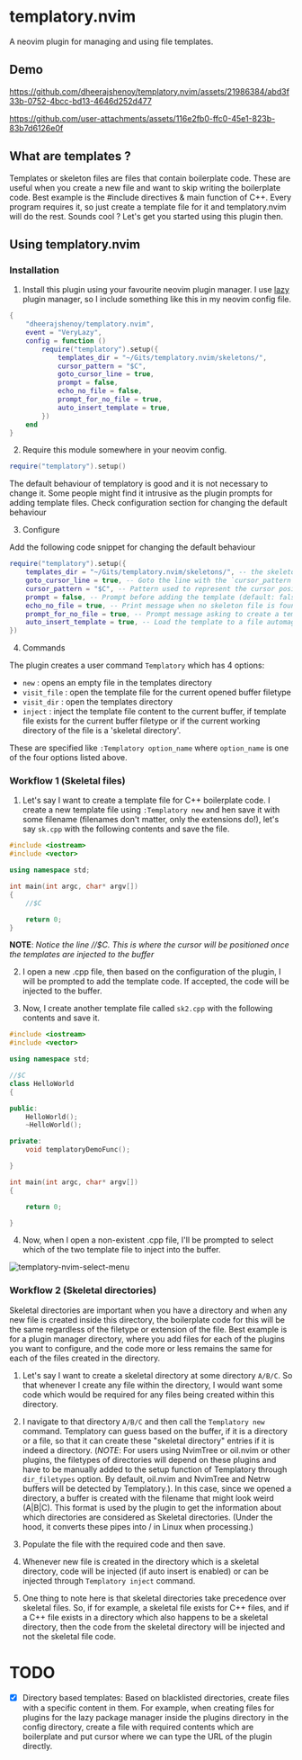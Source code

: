# templatory.nvim
A neovim plugin for managing and using file templates.

## Demo

https://github.com/dheerajshenoy/templatory.nvim/assets/21986384/abd3f33b-0752-4bcc-bd13-4646d252d477

https://github.com/user-attachments/assets/116e2fb0-ffc0-45e1-823b-83b7d6126e0f

## What are templates ?

Templates or skeleton files are files that contain boilerplate code. These are useful when you create a new file and want to skip writing the boilerplate code. Best example is the #include directives & main function of C++. Every program requires it, so just create a template file for it and templatory.nvim will do the rest. Sounds cool ? Let's get you started using this plugin then.

## Using templatory.nvim

### Installation

1. Install this plugin using your favourite neovim plugin manager. I use [lazy](https://github.com/folke/lazy.nvim) plugin manager, so I include something like this in my neovim config file.

```lua
{
    "dheerajshenoy/templatory.nvim",
    event = "VeryLazy",
    config = function ()
        require("templatory").setup({
            templates_dir = "~/Gits/templatory.nvim/skeletons/",
            cursor_pattern = "$C",
            goto_cursor_line = true,
            prompt = false,
            echo_no_file = false,
            prompt_for_no_file = true,
            auto_insert_template = true,
        })
    end
}
```

2. Require this module somewhere in your neovim config.

```lua
require("templatory").setup()
```

The default behaviour of templatory is good and it is not necessary to change it. Some people might find it intrusive as the plugin prompts for adding template files. Check configuration section for changing the default behaviour

3. Configure

Add the following code snippet for changing the default behaviour

```lua
require("templatory").setup({
    templates_dir = "~/Gits/templatory.nvim/skeletons/", -- the skeleton directory (default: ~/.config/nvim/templates)
    goto_cursor_line = true, -- Goto the line with the `cursor_pattern` after inserting template (default: true)
    cursor_pattern = "$C", -- Pattern used to represent the cursor position after template insertion (default: $C)
    prompt = false, -- Prompt before adding the template (default: false)
    echo_no_file = true, -- Print message when no skeleton file is found for the current filetype (default: false)
    prompt_for_no_file = true, -- Prompt message asking to create a template when no file is found (default: false)
    auto_insert_template = true, -- Load the template to a file automagically without needing to call `:TemplatoryInject`
})
````

4. Commands

The plugin creates a user command `Templatory` which has 4 options:

- `new` : opens an empty file in the templates directory
- `visit_file` : open the template file for the current opened buffer filetype
- `visit_dir` : open the templates directory 
- `inject` : inject the template file content to the current buffer, if template file exists for the current buffer filetype or if the current working directory of the file is a 'skeletal directory'.

These are specified like `:Templatory option_name` where `option_name` is one of the four options listed above.

### Workflow 1 (Skeletal files)

1. Let's say I want to create a template file for C++ boilerplate code. I create a new template file using `:Templatory new` and hen save it with some filename (filenames don't matter, only the extensions do!), let's say `sk.cpp` with the following contents and save the file.

```cpp
#include <iostream>
#include <vector>

using namespace std;

int main(int argc, char* argv[])
{
    //$C

    return 0;
}

```

**NOTE**: *Notice the line //$C. This is where the cursor will be positioned once the templates are injected to the buffer*


2. I open a new .cpp file, then based on the configuration of the plugin, I will be prompted to add the template code. If accepted, the code will be injected to the buffer.

3. Now, I create another template file called `sk2.cpp` with the following contents and save it.


```cpp
#include <iostream>
#include <vector>

using namespace std;

//$C
class HelloWorld
{

public:
    HelloWorld();
    ~HelloWorld();

private:
    void templatoryDemoFunc();

}

int main(int argc, char* argv[])
{

    return 0;

}
```

4. Now, when I open a non-existent .cpp file, I'll be prompted to select which of the two template file to inject into the buffer.

![templatory-nvim-select-menu](https://github.com/dheerajshenoy/templatory.nvim/assets/21986384/b9bc60a9-8e95-4cc5-8e13-3246fe44f5ee)

### Workflow 2 (Skeletal directories)

Skeletal directories are important when you have a directory and when any new file is created inside this directory, the boilerplate code for this will be the same regardless of the filetype or extension of the file. Best example is for a plugin manager directory, where you add files for each of the plugins you want to configure, and the code more or less remains the same for each of the files created in the directory.

1. Let's say I want to create a skeletal directory at some directory `A/B/C`. So that whenever I create any file within the directory, I would want some code which would be required for any files being created within this directory.

2. I navigate to that directory `A/B/C` and then call the `Templatory new` command. Templatory can guess based on the buffer, if it is a directory or a file, so that it can create these "skeletal directory" entries if it is indeed a directory. (*NOTE*: For users using NvimTree or oil.nvim or other plugins, the filetypes of directories will depend on these plugins and have to be manually added to the setup function of Templatory through `dir_filetypes` option. By default, oil.nvim and NvimTree and Netrw buffers will be detected by Templatory.). In this case, since we opened a directory, a buffer is created with the filename that might look weird (A|B|C). This format is used by the plugin to get the information about which directories are considered as Skeletal directories. (Under the hood, it converts these pipes into / in Linux when processing.)

3. Populate the file with the required code and then save.

4. Whenever new file is created in the directory which is a skeletal directory, code will be injected (if auto insert is enabled) or can be injected through `Templatory inject` command.

5. One thing to note here is that skeletal directories take precedence over skeletal files. So, if for example, a skeletal file exists for C++ files, and if a C++ file exists in a directory which also happens to be a skeletal directory, then the code from the skeletal directory will be injected and not the skeletal file code.



# TODO

- [x] Directory based templates: Based on blacklisted directories, create files with a specific content in them. For example, when creating files for plugins for the lazy package manager inside the plugins directory in the config directory, create a file with required contents which are boilerplate and put cursor where we can type the URL of the plugin directly.
